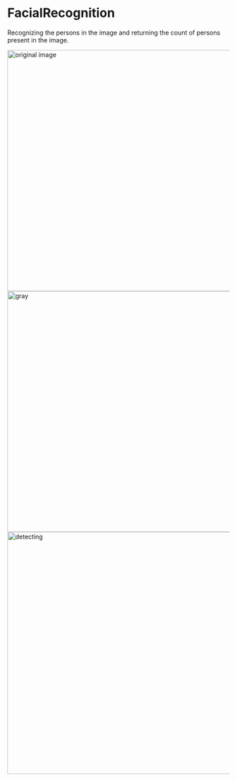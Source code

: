# FacialRecognition
Recognizing the persons in the image and returning the count of persons present in the image.

<img width="546" alt="original image" src="https://user-images.githubusercontent.com/93197913/205285453-a4f5b691-92d2-430d-9540-c78d62d5c3a8.png">
<img width="545" alt="gray" src="https://user-images.githubusercontent.com/93197913/205285807-db350fe6-9409-4c99-b4d4-7324fc34ea30.png">
<img width="548" alt="detecting" src="https://user-images.githubusercontent.com/93197913/205285847-d8eaeef8-4cba-4b33-a42f-0b53184352f9.png">
